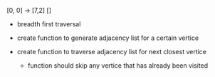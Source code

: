 [0, 0] -> [7,2]
[]

- breadth first traversal 

- create function to generate adjacency list for a certain vertice
- create function to traverse adjacency list for next closest vertice
    - function should skip any vertice that has already been visited
    <!-- - function should choose new vertice with average of x & y closer to average of endpoint x & y  -->